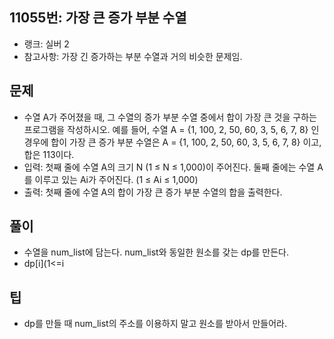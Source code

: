<h2>11055번: 가장 큰 증가 부분 수열</h2>
<ul>
  <li>랭크: 실버 2</li>
  <li>참고사항: 가장 긴 증가하는 부분 수열과 거의 비슷한 문제임.</li>
</ul>
<h2>문제</h2>
<ul>
  <li>수열 A가 주어졌을 때, 그 수열의 증가 부분 수열 중에서 합이 가장 큰 것을 구하는 프로그램을 작성하시오. 예를 들어, 수열 A = {1, 100, 2, 50, 60, 3, 5, 6, 7, 8} 인 경우에 합이 가장 큰 증가 부분 수열은 A = {1, 100, 2, 50, 60, 3, 5, 6, 7, 8} 이고, 합은 113이다.</li>
  <li>입력: 첫째 줄에 수열 A의 크기 N (1 ≤ N ≤ 1,000)이 주어진다. 둘째 줄에는 수열 A를 이루고 있는 Ai가 주어진다. (1 ≤ Ai ≤ 1,000)</li>
  <li>출력: 첫째 줄에 수열 A의 합이 가장 큰 증가 부분 수열의 합을 출력한다.</li>
</ul>
<h2>풀이</h2>
<ul>
  <li>수열을 num_list에 담는다. num_list와 동일한 원소를 갖는 dp를 만든다.</li>
  <li>dp[i](1<=i<N)는 num_list[i]보다 작은 수(j)가 앞쪽에 위치 해있으면 dp[i]와 dp[j]에 num_list[i]를 더한 것 중 큰 숫자이다.</li>
</ul>
<h2>팁</h2>
<ul>
  <li>dp를 만들 때 num_list의 주소를 이용하지 말고 원소를 받아서 만들어라.</li>
</ul>
